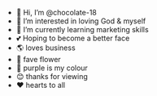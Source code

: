 - 👋 Hi, I’m @chocolate-18
- 👀 I’m interested in loving God & myself
- 🌱 I’m currently learning marketing skills
- 💕 Hoping to become a better face
- 🌎 loves business
- 🪻 fave flower
- 💜 purple is my colour
- 😊 thanks for viewing
- ❤️ hearts to all 

<!---
chocolate-18/chocolate-18 is a ✨ special ✨ repository because its `README.md` (this file) appears on your GitHub profile.
You can click the Preview link to take a look at your changes.
--->










